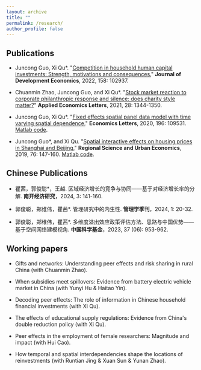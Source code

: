 ```yaml
---
layout: archive
title: ""
permalink: /research/
author_profile: false
---
```


## Publications

- Juncong Guo, Xi Qu*. "[Competition in household human capital investments: Strength, motivations and consequences.](https://doi.org/10.1016/j.jdeveco.2022.102937)" **Journal of Development Economics**, 2022, 158: 102937.

- Chuanmin Zhao, Juncong Guo, and Xi Qu*. "[Stock market reaction to corporate philanthropic response and silence: does charity style matter?](https://doi.org/10.1080/13504851.2020.1814943)" **Applied Economics Letters**, 2021, 28: 1344-1350.

- Juncong Guo, Xi Qu*. "[Fixed effects spatial panel data model with time varying spatial dependence.](https://doi.org/10.1016/j.econlet.2020.109531)" **Economics Letters**, 2020, 196: 109531. [Matlab code](http://dx.doi.org/10.17632/wh6vcfvw8x.1).

- Juncong Guo*, and Xi Qu. "[Spatial interactive effects on housing prices in Shanghai and Beijing.](https://doi.org/10.1016/j.regsciurbeco.2018.07.006)" **Regional Science and Urban Economics**, 2019, 76: 147-160. [Matlab code](http://dx.doi.org/10.17632/3yn2f8d8rv.1).


## Chinese Publications
- 瞿茜，郭俊聪*，王越. 区域经济增长的竞争与协同——基于对经济增长率的分解. **南开经济研究**，2024, 3: 141-160.

- 郭俊聪，郑维伟，瞿茜*. 管理研究中的内生性. **管理学季刊**，2024, 1: 20-32.

- 郭俊聪，郑维伟，瞿茜*. 多维度溢出效应政策评估方法、思路与中国优势——基于空间网络建模视角. **中国科学基金**，2023, 37 (06): 953-962.


## Working papers

- Gifts and networks: Understanding peer effects and risk sharing in rural China (with Chuanmin Zhao).

- When subsidies meet spillovers: Evidence from battery electric vehicle market in China (with Yunyi Hu & Haitao Yin).

- Decoding peer effects: The role of information in Chinese household financial investments (with Xi Qu).

- The effects of educational supply regulations: Evidence from China's double reduction policy (with Xi Qu).

- Peer effects in the employment of female researchers: Magnitude and impact (with Hui Cao).

- How temporal and spatial interdependencies shape the locations of reinvestments (with Runtian Jing & Xuan Sun & Yunan Zhao).
